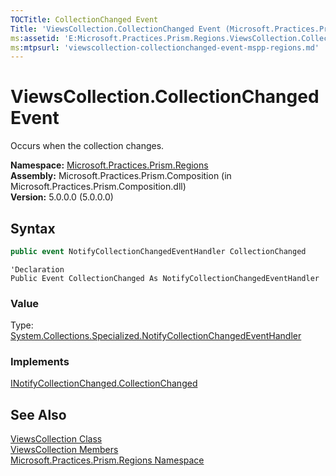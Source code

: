```yaml
---
TOCTitle: CollectionChanged Event
Title: 'ViewsCollection.CollectionChanged Event (Microsoft.Practices.Prism.Regions)'
ms:assetid: 'E:Microsoft.Practices.Prism.Regions.ViewsCollection.CollectionChanged'
ms:mtpsurl: 'viewscollection-collectionchanged-event-mspp-regions.md'
---
```


# ViewsCollection.CollectionChanged Event

Occurs when the collection changes.

**Namespace:** [Microsoft.Practices.Prism.Regions](/patterns-practices/reference/mspp-regions-namespace)  
**Assembly:** Microsoft.Practices.Prism.Composition (in Microsoft.Practices.Prism.Composition.dll)  
**Version:** 5.0.0.0 (5.0.0.0)

## Syntax

```C#
public event NotifyCollectionChangedEventHandler CollectionChanged
```

```VB
'Declaration
Public Event CollectionChanged As NotifyCollectionChangedEventHandler
```

### Value

Type: [System.Collections.Specialized.NotifyCollectionChangedEventHandler](http://msdn.microsoft.com/en-us/library/ms628284)

### Implements

[INotifyCollectionChanged.CollectionChanged](http://msdn.microsoft.com/en-us/library/ms653382)

## See Also

[ViewsCollection Class](/patterns-practices/reference/viewscollection-class-mspp-regions)  
[ViewsCollection Members](/patterns-practices/reference/viewscollection-members-mspp-regions)  
[Microsoft.Practices.Prism.Regions Namespace](/patterns-practices/reference/mspp-regions-namespace)  